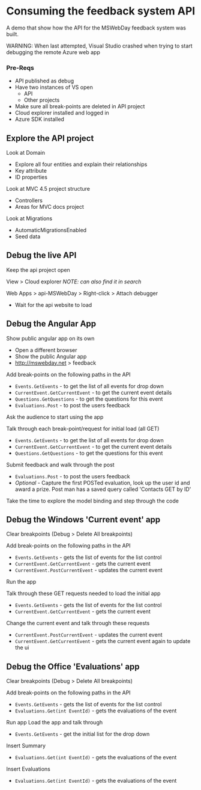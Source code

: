 
# Consuming the feedback system API
A demo that show how the API for the MSWebDay feedback system was built.

WARNING: When last attempted, Visual Studio crashed when trying to start debugging the remote Azure web app

### Pre-Reqs
* API published as debug
* Have two instances of VS open
    * API
    * Other projects
* Make sure all break-points are deleted in API project
* Cloud explorer installed and logged in
* Azure SDK installed

## Explore the API project
Look at Domain
* Explore all four entities and explain their relationships
* Key attribute
* ID properties
		
Look at MVC 4.5 project structure
* Controllers
* Areas for MVC docs project

Look at Migrations
* AutomaticMigrationsEnabled
* Seed data
	
## Debug the live API
Keep the api project open

View > Cloud explorer
*NOTE: can also find it in search*

Web Apps > api-MSWebDay > Right-click > Attach debugger
* Wait for the api website to load

## Debug the Angular App
Show public angular app on its own
* Open a different browser
* Show the public Angular app
* http://mswebday.net > feedback

Add break-points on the following paths in the API
* `Events.GetEvents` - to get the list of all events for drop down
* `CurrentEvent.GetCurrentEvent` - to get the current event details
* `Questions.GetQuestions` - to get the questions for this event
* `Evaluations.Post` - to post the users feedback

Ask the audience to start using the app

Talk through each break-point/request for initial load (all GET)
* `Events.GetEvents` - to get the list of all events for drop down
* `CurrentEvent.GetCurrentEvent` - to get the current event details
* `Questions.GetQuestions` - to get the questions for this event
	
Submit feedback and walk through the post
* `Evaluations.Post` - to post the users feedback
* _Optional_ - Capture the first POSTed evaluation, look up the user id and award a prize. Post man has a saved query called 'Contacts GET by ID'

Take the time to explore the model binding and step through the code

## Debug the Windows 'Current event' app
Clear breakpoints (Debug > Delete All breakpoints)

Add break-points on the following paths in the API
* `Events.GetEvents` - gets the list of events for the list control
* `CurrentEvent.GetCurrentEvent` - gets the current event
* `CurrentEvent.PostCurrentEvent` - updates the current event

Run the app

Talk through these GET requests needed to load the initial app
* `Events.GetEvents` - gets the list of events for the list control
* `CurrentEvent.GetCurrentEvent` - gets the current event

Change the current event and talk through these requests
* `CurrentEvent.PostCurrentEvent` - updates the current event
* `CurrentEvent.GetCurrentEvent` - gets the current event again to update the ui

## Debug the Office 'Evaluations' app
Clear breakpoints (Debug > Delete All breakpoints)

Add break-points on the following paths in the API
* `Events.GetEvents` - gets the list of events for the list control
* `Evaluations.Get(int EventId)` - gets the evaluations of the event

Run app
Load the app and talk through
* `Events.GetEvents` - get the initial list for the drop down

Insert Summary
* `Evaluations.Get(int EventId)` - gets the evaluations of the event

Insert Evaluations
* `Evaluations.Get(int EventId)` - gets the evaluations of the event